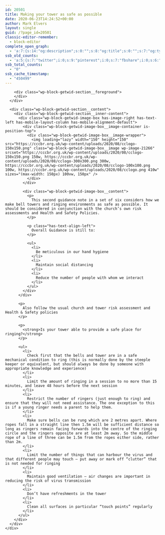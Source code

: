 ```yaml
---
id: 20501
title: Making your tower as safe as possible
date: 2020-06-23T14:24:52+00:00
author: Mark Elvers
layout: single
guid: /?page_id=20501
classic-editor-remember:
  - block-editor
complete_open_graph:
  - 'a:7:{s:14:"og:description";s:0:"";s:8:"og:title";s:0:"";s:7:"og:type";s:0:"";s:12:"twitter:card";s:7:"summary";s:15:"twitter:creator";s:0:"";s:19:"twitter:description";s:0:"";s:8:"og:image";s:0:"";}'
ssb_old_counts:
  - 'a:5:{s:7:"twitter";i:0;s:9:"pinterest";i:0;s:7:"fbshare";i:0;s:6:"reddit";i:0;s:6:"tumblr";N;}'
ssb_total_counts:
  - "0"
ssb_cache_timestamp:
  - "450499"
---
```

<div class="wp-block-getwid-section getwid-section-content-custom-width">
  <div class="wp-block-getwid-section__wrapper">
    <div class="wp-block-getwid-section__inner-wrapper" style="max-width:1100px">
      <div class="wp-block-getwid-section__background-holder">
        <div class="wp-block-getwid-section__background">
        </div>
        
        <div class="wp-block-getwid-section__foreground">
        </div>
      </div>
      
      <div class="wp-block-getwid-section__content">
        <div class="wp-block-getwid-section__inner-content">
          <div class="wp-block-getwid-image-box has-image-right has-text-left has-mobile-layout-column has-mobile-alignment-default">
            <div class="wp-block-getwid-image-box__image-container is-position-top">
              <div class="wp-block-getwid-image-box__image-wrapper">
                <img loading="lazy" width="150" height="150" src="https://cccbr.org.uk/wp-content/uploads/2020/08/cclogo-150x150.png" class="wp-block-getwid-image-box__image wp-image-21266" srcset="https://cccbr.org.uk/wp-content/uploads/2020/08/cclogo-150x150.png 150w, https://cccbr.org.uk/wp-content/uploads/2020/08/cclogo-300x300.png 300w, https://cccbr.org.uk/wp-content/uploads/2020/08/cclogo-100x100.png 100w, https://cccbr.org.uk/wp-content/uploads/2020/08/cclogo.png 410w" sizes="(max-width: 150px) 100vw, 150px" />
              </div>
            </div>
            
            <div class="wp-block-getwid-image-box__content">
              <p>
                This second guidance note in a set of six considers how we make bell towers and ringing environments as safe as possible. It should be considered in conjunction with the church’s own risk assessments and Health and Safety Policies.
              </p>
              
              <p class="has-text-align-left">
                Overall Guidance is still to:
              </p>
              
              <ul>
                <li>
                  Be meticulous in our hand hygiene
                </li>
                <li>
                  Maintain social distancing
                </li>
                <li>
                  Reduce the number of people with whom we interact
                </li>
              </ul>
            </div>
          </div>
          
          <p>
            Also follow the usual church and tower risk assessment and Health & Safety policies
          </p>
          
          <p>
            <strong>Is your tower able to provide a safe place for ringing?</strong>
          </p>
          
          <ul>
            <li>
              Check first that the bells and tower are in a safe mechanical condition to ring (this is normally done by the steeple keeper or equivalent, but should always be done by someone with appropriate knowledge and experience)
            </li>
            <li>
              Limit the amount of ringing in a session to no more than 15 minutes, and leave 48 hours before the next session
            </li>
            <li>
              Restrict the number of ringers (just enough to ring) and ensure that they will not need assistance. The one exception to this is if a young ringer needs a parent to help them.
            </li>
            <li>
              Make sure bells can be rung which are 2 metres apart. Where ropes fall in a straight line then 1.5m will be sufficient distance so long as ringers remain facing forwards into the centre of the ringing circle and the ringers opposite are at least 2m away. So the middle rope of a line of three can be 1.5m from the ropes either side, rather than 2m.
            </li>
            <li>
              Limit the number of things that can harbour the virus and that different people may touch – put away or mark off “clutter” that is not needed for ringing
            </li>
            <li>
              Maintain good ventilation – air changes are important in reducing the risk of virus transmission
            </li>
            <li>
              Don’t have refreshments in the tower
            </li>
            <li>
              Clean all surfaces in particular “touch points” regularly
            </li>
          </ul>
        </div>
      </div>
    </div>
  </div>
</div>

